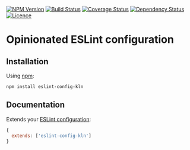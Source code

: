 [![NPM Version][npm-img]][npm-link]
[![Build Status][travis-img]][travis-link]
[![Coverage Status][codecov-img]][codecov-link]
[![Dependency Status][david-img]][david-link]
[![Licence][licence-img]][licence-link]

Opinionated ESLint configuration
=======================================


## Installation

Using [npm](https://www.npmjs.com):

```
npm install eslint-config-kln
```


## Documentation

Extends your [ESLint configuration](http://eslint.org/docs/user-guide/configuring.html):

```js
{
  extends: ['eslint-config-kln']
}
```



[travis-img]: https://img.shields.io/travis/kapanlagi-network/eslint-config-kln.svg?style=flat-square
[travis-link]: https://travis-ci.org/kapanlagi-network/eslint-config-kln

[npm-img]: https://img.shields.io/npm/v/eslint-config-kln.svg?style=flat-square
[npm-link]: https://www.npmjs.com/package/eslint-config-kln

[codecov-img]: https://img.shields.io/codecov/c/github/kapanlagi-network/eslint-config-kln/master.svg?style=flat-square
[codecov-link]: https://codecov.io/github/kapanlagi-network/eslint-config-kln?branch=master

[david-img]: https://img.shields.io/david/kapanlagi-network/eslint-config-kln.svg?style=flat-square
[david-link]: https://david-dm.org/kapanlagi-network/eslint-config-kln

[licence-img]: https://img.shields.io/npm/l/eslint-config-kln.svg?style=flat-square
[licence-link]: LICENCE.md
